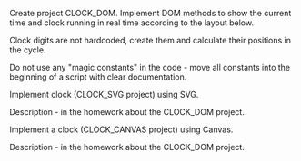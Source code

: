 <p>Create project CLOCK_DOM. Implement DOM methods to show the current time and clock running in real time according to the layout below.</p>
<p>Clock digits are not hardcoded, create them and calculate their positions in the cycle.</p>
<p>Do not use any "magic constants" in the code - move all constants into the beginning of a script with clear documentation.</p>
<p>Implement clock (CLOCK_SVG project) using SVG.</p>
<p>Description - in the homework about the CLOCK_DOM project.</p>

<p>Implement a clock (CLOCK_CANVAS project) using Canvas.</p>
<p>Description - in the homework about the CLOCK_DOM project.</p>
